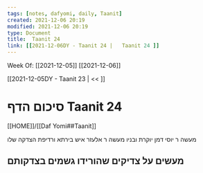 ```yaml
---
tags: [notes, dafyomi, daily, Taanit] 
created: 2021-12-06 20:19
modified: 2021-12-06 20:19
type: Document
title:  Taanit 24
link: [[2021-12-06DY - Taanit 24 |   Taanit 24 ]]
---
```

Week Of: [[2021-12-05]]
[[2021-12-06]]

[[2021-12-05DY - Taanit 23 | << ]] 

# סיכום הדף  Taanit 24

[[HOME]]/[[Daf Yomi##Taanit]]

מעשה ר יוסי דמן יוקרת ובניו
מעשה ר אלעזר איש בירתא ורדיפת הצדקה שלו 
## מעשים על צדיקים שהורידו גשמים בצדקותם


 

